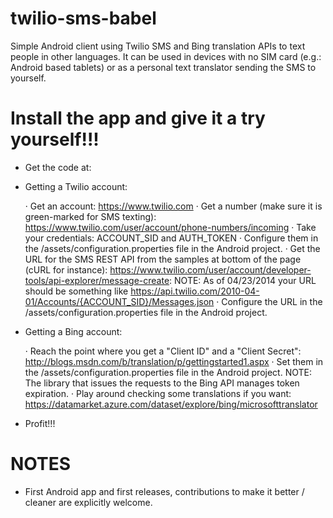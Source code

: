twilio-sms-babel
================

Simple Android client using Twilio SMS and Bing translation APIs to text people in other languages. It can be used in devices with no SIM card (e.g.: Android based tablets)  or as a personal text translator sending the SMS to yourself.


Install the app and give it a try yourself!!!
=============================================

- Get the code at: 

- Getting a Twilio account:

	· Get an account: https://www.twilio.com
	· Get a number (make sure it is green-marked for SMS texting): https://www.twilio.com/user/account/phone-numbers/incoming
	· Take your credentials: ACCOUNT_SID and AUTH_TOKEN
	· Configure them in the /assets/configuration.properties file in the Android project.
	· Get the URL for the SMS REST API from the samples at bottom of the page (cURL for instance): https://www.twilio.com/user/account/developer-tools/api-explorer/message-create:
		NOTE: As of 04/23/2014 your URL should be something like https://api.twilio.com/2010-04-01/Accounts/{ACCOUNT_SID}/Messages.json
	· Configure the URL in the /assets/configuration.properties file in the Android project.


- Getting a Bing account:

	· Reach the point where you get a "Client ID" and a "Client Secret": http://blogs.msdn.com/b/translation/p/gettingstarted1.aspx
	· Set them in the /assets/configuration.properties file in the Android project.
		NOTE: The library that issues the requests to the Bing API manages token expiration.
	· Play around checking some translations if you want: https://datamarket.azure.com/dataset/explore/bing/microsofttranslator

- Profit!!!


NOTES
=====

- First Android app and first releases, contributions to make it better / cleaner are explicitly welcome.
